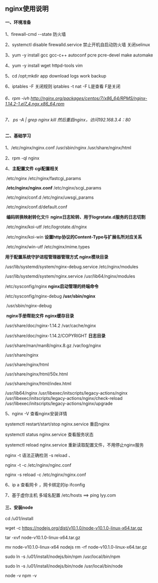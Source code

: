 ##                                                                                               nginx使用说明

#### 一、**环境准备**

1、firewall-cmd    --state  防火墙

2、systemctl   disable   firewalld.service 禁止开机自启动防火墙    关闭selinux

3、yum -y install gcc gcc-c++ autoconf  pcre pcre-devel make automake

4、yum -y install wget httpd-tools vim

5、cd /opt;mkdir app download logs work backup

6、iptables  -F 关闭规则      iptables -t nat -F    L是查看  F是关闭

###### 6、rpm -ivh http://nginx.org/packages/centos/7/x86_64/RPMS/nginx-1.14.2-1.el7_4.ngx.x86_64.rpm

###### 7、 ps -A | grep nginx  kill   然后重启nginx，访问192.168.3.4：80

#### 二、基础学习

  1、/etc/nginx/nginx.conf       /usr/sbin/nginx             /usr/share/nginx/html

  2、rpm -ql nginx      

  4、**主配置文件**                                           **cgi配置相关**

​     /etc/nginx                                        /etc/nginx/fastcgi_params  

​    **/etc/nginx/nginx.conf**                               /etc/nginx/scgi_params

​    /etc/nginx/conf.d                                    /etc/nginx/uwsgi_params 

​    /etc/nginx/conf.d/default.conf                   

​    **编码转换映射转化文**件                             **nginx日志轮转、用于logrotate.d服务的日志切割**

​    /etc/nginx/koi-utf                                      /etc/logrotate.d/nginx

​    /etc/nginx/koi-win                                 **设置http协议的Content-Type与扩展名所对应关系**

​    /etc/nginx/win-utf                                            /etc/nginx/mime.types

 **用于配置系统守护进程管理器管理方式**                               **nginx模块目录**

  /usr/lib/systemd/system/nginx-debug.service                       /etc/nginx/modules   

 /usr/lib/systemd/system/nginx.service                             /usr/lib64/nginx/modules

  /etc/sysconfig/nginx                                           **nginx启动管理的终端命令**

 /etc/sysconfig/nginx-debug                                          **/usr/sbin/nginx**  

​                                                                    /usr/sbin/nginx-debug 

​      **nginx手册帮助文件**                                               **nginx缓存目录**

 /usr/share/doc/nginx-1.14.2                                         /var/cache/nginx

/usr/share/doc/nginx-1.14.2/COPYRIGHT                                 **日志目录**

/usr/share/man/man8/nginx.8.gz                                        /var/log/nginx



 /usr/share/nginx   

/usr/share/nginx/html 

/usr/share/nginx/html/50x.html

/usr/share/nginx/html/index.html 

/usr/lib64/nginx   /usr/libexec/initscripts/legacy-actions/nginx
/usr/libexec/initscripts/legacy-actions/nginx/check-reload
/usr/libexec/initscripts/legacy-actions/nginx/upgrade

5、nginx  -V  查看nginx安装详情

 systemctl restart/start/stop nginx.service   重启nginx

 systemctl status nginx.service    查看服务状态

 systemctl reload nginx.service  重新读取配置文件，不用停止nginx服务

  nginx -t  语法正确检测   -s   reload         、

 nginx  -t -c /etc/nginx/nginc.conf     

  nginx -s reload -c  /etc/nginx/nginx.conf



 6、ip a 查看网卡 ，网卡绑定的ip    ifconfig

 7、基于虚你主机 多域名配置   /etc/hosts ==>  ping lyy.com  

#### 三、安装node 

cd /u01/install    

wget -c https://nodejs.org/dist/v10.1.0/node-v10.1.0-linux-x64.tar.gz

tar -xvf node-v10.1.0-linux-x64.tar.gz 

mv node-v10.1.0-linux-x64 nodejs    rm -rf node-v10.1.0-linux-x64.tar.gz 

sudo ln -s /u01/install/nodejs/bin/npm  /usr/local/bin/npm

sudo ln -s /u01/install/nodejs/bin/node /usr/local/bin/node

node -v    npm -v







